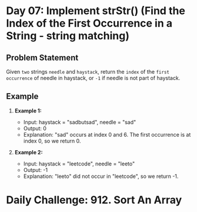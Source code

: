 # Day 07: Implement strStr() (Find the Index of the First Occurrence in a String - string matching)

## Problem Statement

Given `two` strings `needle` and `haystack`, return the `index` of the `first occurrence` of needle in haystack, or `-1` if needle is not part of haystack.

## Example

1. **Example 1:**
   - Input: haystack = "sadbutsad", needle = "sad"
   - Output: 0
   - Explanation: "sad" occurs at index 0 and 6. The first occurrence is at index 0, so we return 0.

2. **Example 2:**
   - Input: haystack = "leetcode", needle = "leeto"
   - Output: -1
   - Explanation: "leeto" did not occur in "leetcode", so we return -1.


# Daily Challenge: 912. Sort An Array

